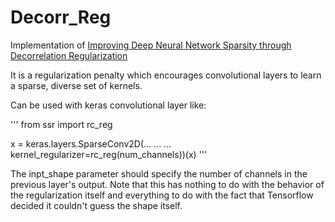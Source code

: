 # Decorr_Reg

Implementation of [Improving Deep Neural Network Sparsity through Decorrelation Regularization](https://www.ijcai.org/proceedings/2018/0453.pdf)

It is a regularization penalty which encourages convolutional layers to learn a sparse, diverse set of kernels.

Can be used with keras convolutional layer like:

'''
from ssr import rc_reg

x = keras.layers.SparseConv2D(...
                  ...
                  ...
                  kernel_regularizer=rc_reg(num_channels))(x)
'''

The inpt_shape parameter should specify the number of channels in the previous layer's output. Note that this has nothing to do with the behavior of the regularization itself and everything to do with the fact that Tensorflow decided it couldn't guess the shape itself. 
